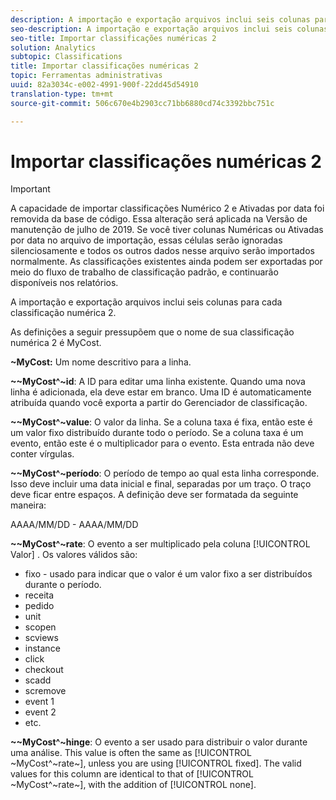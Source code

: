 ```yaml
---
description: A importação e exportação arquivos inclui seis colunas para cada classificação numérica 2.
seo-description: A importação e exportação arquivos inclui seis colunas para cada classificação numérica 2.
seo-title: Importar classificações numéricas 2
solution: Analytics
subtopic: Classifications
title: Importar classificações numéricas 2
topic: Ferramentas administrativas
uuid: 82a3034c-e002-4991-900f-22dd45d54910
translation-type: tm+mt
source-git-commit: 506c670e4b2903cc71bb6880cd74c3392bbc751c

---
```



# Importar classificações numéricas 2

>[!IMPORTANT]
>
>A capacidade de importar classificações Numérico 2 e Ativadas por data foi removida da base de código. Essa alteração será aplicada na Versão de manutenção de julho de 2019. Se você tiver colunas Numéricas ou Ativadas por data no arquivo de importação, essas células serão ignoradas silenciosamente e todos os outros dados nesse arquivo serão importados normalmente. As classificações existentes ainda podem ser exportadas por meio do fluxo de trabalho de classificação padrão, e continuarão disponíveis nos relatórios.

A importação e exportação arquivos inclui seis colunas para cada classificação numérica 2.

As definições a seguir pressupõem que o nome de sua classificação numérica 2 é MyCost.

**~MyCost:** Um nome descritivo para a linha.

**~~MyCost^~id**: A ID para editar uma linha existente. Quando uma nova linha é adicionada, ela deve estar em branco. Uma ID é automaticamente atribuída quando você exporta a partir do Gerenciador de classificação.

**~~MyCost^~value**: O valor da linha. Se a coluna taxa é fixa, então este é um valor fixo distribuído durante todo o período. Se a coluna taxa é um evento, então este é o multiplicador para o evento. Esta entrada não deve conter vírgulas.

**~~MyCost^~período**: O período de tempo ao qual esta linha corresponde. Isso deve incluir uma data inicial e final, separadas por um traço. O traço deve ficar entre espaços. A definição deve ser formatada da seguinte maneira:

AAAA/MM/DD - AAAA/MM/DD

**~~MyCost^~rate**: O evento a ser multiplicado pela coluna [!UICONTROL Valor] . Os valores válidos são:

* fixo - usado para indicar que o valor é um valor fixo a ser distribuídos durante o período.
* receita
* pedido
* unit
* scopen
* scviews
* instance
* click
* checkout
* scadd
* scremove
* event 1
* event 2
* etc.

**~~MyCost^~hinge**: O evento a ser usado para distribuir o valor durante uma análise. This value is often the same as [!UICONTROL ~MyCost^~rate~], unless you are using [!UICONTROL fixed]. The valid values for this column are identical to that of [!UICONTROL ~MyCost^~rate~], with the addition of [!UICONTROL none].
